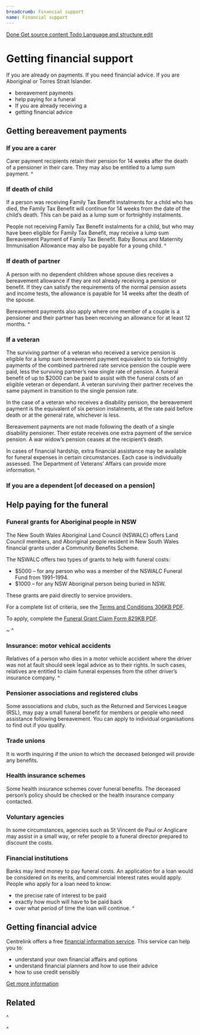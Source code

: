 ```yaml
---
breadcrumb: Financial support
name: Financial support
---
```

<a class="au-progress-indicator__link au-progress-indicator__link--done" href="#url">
      <span class="au-progress-indicator__status">Done</span>
      Get source content
    </a>
<a class="au-progress-indicator__link au-progress-indicator__link--todo" href="#url">
          <span class="au-progress-indicator__status">Todo</span>
          Language and structure edit
        </a>

# Getting financial support


If you are already on payments. If you need financial advice. If you are Aboriginal or Torres Strait Islander.  

* bereavement payments
* help paying for a funeral
* If you are already receiving a
* getting financial advice

## Getting bereavement payments

### If you are a carer
Carer payment recipients retain their pension for 14 weeks after the death of a pensioner in their care. They may also be entitled to a lump sum payment.
^<!--https://legalanswers.sl.nsw.gov.au/rest-assured-legal-guide-wills-estates-and-funerals/financial-assistance-funerals-->

### If death of child
If a person was receiving Family Tax Benefit instalments for a child who has died, the Family Tax Benefit will continue for 14 weeks from the date of the child’s death. This can be paid as a lump sum or fortnightly instalments.

People not receiving Family Tax Benefit instalments for a child, but who may have been eligible for Family Tax Benefit, may receive a lump sum Bereavement Payment of Family Tax Benefit. Baby Bonus and Maternity Immunisation Allowance may also be payable for a young child.
^<!--https://legalanswers.sl.nsw.gov.au/rest-assured-legal-guide-wills-estates-and-funerals/financial-assistance-funerals-->

### If death of partner
A person with no dependent children whose spouse dies receives a bereavement allowance if they are not already receiving a pension or benefit. If they can satisfy the requirements of the normal pension assets and income tests, the allowance is payable for 14 weeks after the death of the spouse.

Bereavement payments also apply where one member of a couple is a pensioner and their partner has been receiving an allowance for at least 12 months.
^<!--https://legalanswers.sl.nsw.gov.au/rest-assured-legal-guide-wills-estates-and-funerals/financial-assistance-funerals-->

### If a veteran
The surviving partner of a veteran who received a service pension is eligible for a lump sum bereavement payment equivalent to six fortnightly payments of the combined partnered rate service pension the couple were paid, less the surviving partner’s new single rate of pension. A funeral benefit of up to $2000 can be paid to assist with the funeral costs of an eligible veteran or dependant. A veteran surviving their partner receives the same payment in transition to the single pension rate.

In the case of a veteran who receives a disability pension, the bereavement payment is the equivalent of six pension instalments, at the rate paid before death or at the general rate, whichever is less.

Bereavement payments are not made following the death of a single disability pensioner. Their estate receives one extra payment of the service pension. A war widow’s pension ceases at the recipient’s death.

In cases of financial hardship, extra financial assistance may be available for funeral expenses in certain circumstances. Each case is individually assessed. The Department of Veterans’ Affairs can provide more information.
^<!--https://legalanswers.sl.nsw.gov.au/rest-assured-legal-guide-wills-estates-and-funerals/financial-assistance-funerals-->

### If you are a dependent [of deceased on a pension]

## Help paying for the funeral
### Funeral grants for Aboriginal people in NSW
The New South Wales Aboriginal Land Council (NSWALC) offers Land Council members, and Aboriginal people resident in New South Wales financial grants under a Community Benefits Scheme.

The NSWALC offers two types of grants to help with funeral costs:
* $5000 – for any person who was a member of the NSWALC Funeral Fund from 1991–1994.
* $1000 – for any NSW Aboriginal person being buried in NSW.

These grants are paid directly to service providers.

For a complete list of criteria, see the [Terms and Conditions 306KB PDF](http://alc.org.au/media/138935/180608%20-%202018%20funeral%20grants%20terms%20and%20conditions.pdf).

To apply, complete the [Funeral Grant Claim Form 829KB PDF](http://alc.org.au/media/104567/funeral%20fund%20form_jan16.pdf).

~<!-- unclear if this is still relevant. -->
^<!-- http://alc.org.au/nswalc-in-the-community/funeral-fund.aspx -->
### Insurance: motor vehical accidents
Relatives of a person who dies in a motor vehicle accident where the driver was not at fault should seek legal advice as to their rights. In such cases, relatives are entitled to claim funeral expenses from the other driver’s insurance company.
^<!--https://legalanswers.sl.nsw.gov.au/rest-assured-legal-guide-wills-estates-and-funerals/financial-assistance-funerals-->


### Pensioner associations and registered clubs
Some associations and clubs, such as the Returned and Services League (RSL), may pay a small funeral benefit for members or people who need assistance following bereavement. You can apply to individual organisations to find out if you qualify.

### Trade unions
It is worth inquiring if the union to which the deceased belonged will provide any benefits.

### Health insurance schemes
Some health insurance schemes cover funeral benefits. The deceased person’s policy should be checked or the health insurance company contacted.

### Voluntary agencies
In some circumstances, agencies such as St Vincent de Paul or Anglicare may assist in a small way, or refer people to a funeral director prepared to discount the costs.

### Financial institutions
Banks may lend money to pay funeral costs. An application for a loan would be considered on its merits, and commercial interest rates would apply. People who apply for a loan need to know:

* the precise rate of interest to be paid
* exactly how much will have to be paid back
* over what period of time the loan will continue.
^<!-- all above categories (from pensioner to financial issues) taken from: https://legalanswers.sl.nsw.gov.au/rest-assured-legal-guide-wills-estates-and-funerals/financial-assistance-funerals-->

## Getting financial advice

Centrelink offers a free [financial information service](https://www.humanservices.gov.au/individuals/services/financial-information-service). This service can help you to:
* understand your own financial affairs and options
* understand financial planners and how to use their advice
* how to use credit sensibly

<a class="au-cta-link" href="https://www.humanservices.gov.au/individuals/services/financial-information-service">Get more information </a>


## Related

^<!-- Centrelink financial information service https://www.humanservices.gov.au/individuals/services/financial-information-service -->

^<!-- MoneySmart (ASIC) coping with the loss of a partner: https://www.moneysmart.gov.au/life-events-and-you/life-events/losing-your-partner -->
